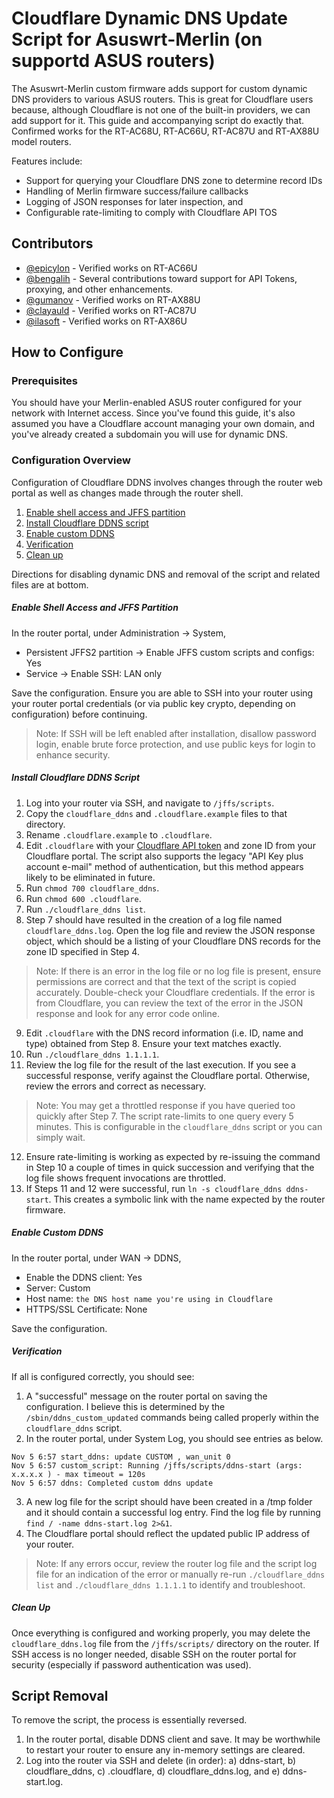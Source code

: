 # Cloudflare Dynamic DNS Update Script for Asuswrt-Merlin (on supportd ASUS routers)

The Asuswrt-Merlin custom firmware adds support for custom dynamic DNS providers to various ASUS routers. This is great for Cloudflare users because, although Cloudflare is not one of the built-in providers, we can add support for it. This guide and accompanying script do exactly that. Confirmed works for the RT-AC68U, RT-AC66U, RT-AC87U and RT-AX88U model routers.

Features include:
  - Support for querying your Cloudflare DNS zone to determine record IDs
  - Handling of Merlin firmware success/failure callbacks
  - Logging of JSON responses for later inspection, and
  - Configurable rate-limiting to comply with Cloudflare API TOS


## Contributors

- [@epicylon](https://github.com/epicylon) - Verified works on RT-AC66U
- [@bengalih](https://github.com/bengalih) - Several contributions toward support for API Tokens, proxying, and other enhancements.
- [@gumanov](https://github.com/gumanov) - Verified works on RT-AX88U
- [@clayauld](https://github.com/clayauld) - Verified works on RT-AC87U
- [@ilasoft](https://github.com/ilasoft) - Verified works on RT-AX86U

## How to Configure

### Prerequisites
You should have your Merlin-enabled ASUS router configured for your network with Internet access. Since you've found this guide, it's also assumed you have a Cloudflare account managing your own domain, and you've already created a subdomain you will use for dynamic DNS.

### Configuration Overview
Configuration of Cloudflare DDNS involves changes through the router web portal as well as changes made through the router shell.
1. [Enable shell access and JFFS partition](#enable-shell-access-and-jffs-partition)
2. [Install Cloudflare DDNS script](#install-cloudflare-ddns-script)
3. [Enable custom DDNS](#enable-custom-ddns)
4. [Verification](#verification)
5. [Clean up](#clean-up)

Directions for disabling dynamic DNS and removal of the script and related files are at bottom.

##### Enable Shell Access and JFFS Partition
In the router portal, under Administration -> System,
- Persistent JFFS2 partition -> Enable JFFS custom scripts and configs: Yes
- Service -> Enable SSH: LAN only

Save the configuration. Ensure you are able to SSH into your router using your router portal credentials (or via public key crypto, depending on configuration) before continuing.

> Note: If SSH will be left enabled after installation, disallow password login, enable brute force protection, and use public keys for login to enhance security.

##### Install Cloudflare DDNS Script
1. Log into your router via SSH, and navigate to `/jffs/scripts`.
2. Copy the `cloudflare_ddns` and `.cloudflare.example` files to that directory.
3. Rename `.cloudflare.example` to `.cloudflare`.
4. Edit `.cloudflare` with your [Cloudflare API token](https://blog.cloudflare.com/api-tokens-general-availability/) and zone ID from your Cloudflare portal. The script also supports the legacy "API Key plus account e-mail" method of authentication, but this method appears likely to be eliminated in future.
5. Run `chmod 700 cloudflare_ddns`.
6. Run `chmod 600 .cloudflare`.
7. Run `./cloudflare_ddns list`.
8. Step 7 should have resulted in the creation of a log file named `cloudflare_ddns.log`. Open the log file and review the JSON response object, which should be a listing of your Cloudflare DNS records for the zone ID specified in Step 4.
> Note: If there is an error in the log file or no log file is present, ensure permissions are correct and that the text of the script is copied accurately. Double-check your Cloudflare credentials. If the error is from Cloudflare, you can review the text of the error in the JSON response and look for any error code online.
9. Edit `.cloudflare` with the DNS record information (i.e. ID, name and type) obtained from Step 8. Ensure your text matches exactly.
10. Run `./cloudflare_ddns 1.1.1.1`.
11. Review the log file for the result of the last execution. If you see a successful response, verify against the Cloudflare portal. Otherwise, review the errors and correct as necessary.
> Note: You may get a throttled response if you have queried too quickly after Step 7. The script rate-limits to one query every 5 minutes. This is configurable in the `cloudflare_ddns` script or you can simply wait.
12. Ensure rate-limiting is working as expected by re-issuing the command in Step 10 a couple of times in quick succession and verifying that the log file shows frequent invocations are throttled.
13. If Steps 11 and 12 were successful, run `ln -s cloudflare_ddns ddns-start`. This creates a symbolic link with the name expected by the router firmware.
##### Enable Custom DDNS
In the router portal, under WAN -> DDNS,
- Enable the DDNS client: Yes
- Server: Custom
- Host name: `the DNS host name you're using in Cloudflare`
- HTTPS/SSL Certificate: None

Save the configuration.

##### Verification
If all is configured correctly, you should see:
1. A "successful" message on the router portal on saving the configuration. I believe this is determined by the `/sbin/ddns_custom_updated` commands being called properly within the `cloudflare_ddns` script.
2. In the router portal, under System Log, you should see entries as below.
```
Nov 5 6:57 start_ddns: update CUSTOM , wan_unit 0
Nov 5 6:57 custom_script: Running /jffs/scripts/ddns-start (args: x.x.x.x ) - max timeout = 120s
Nov 5 6:57 ddns: Completed custom ddns update
```
3. A new log file for the script should have been created in a /tmp folder and it should contain a successful log entry. Find the log file by running `find / -name ddns-start.log 2>&1`.
4. The Cloudflare portal should reflect the updated public IP address of your router.

> Note: If any errors occur, review the router log file and the script log file for an indication of the error or manually re-run `./cloudflare_ddns list` and `./cloudflare_ddns 1.1.1.1` to identify and troubleshoot.

##### Clean Up
Once everything is configured and working properly, you may delete the `cloudflare_ddns.log` file from the `/jffs/scripts/` directory on the router. If SSH access is no longer needed, disable SSH on the router portal for security (especially if password authentication was used).

## Script Removal
To remove the script, the process is essentially reversed.
1. In the router portal, disable DDNS client and save. It may be worthwhile to restart your router to ensure any in-memory settings are cleared.
2. Log into the router via SSH and delete (in order): a) ddns-start, b) cloudflare_ddns, c) .cloudflare, d) cloudflare_ddns.log, and e) ddns-start.log.
